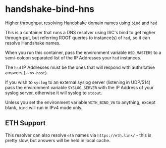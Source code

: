 # handshake-bind-hns
Higher throughput resolving Handshake domain names using `bind` and `hsd`

This is a container that runs a DNS resolver using ISC's bind to get higher through-put,
but referring ROOT queries to instance(s) of `hsd`, so it can resolve Handshake names.

When you run this container, pass the environment variable `HSD_MASTERS` to a semi-coloon separated list of the IP Addresses your `hsd` instances.

The `hsd` IP Addresses must be the ones that will respond with authritative answers (`--ns-host`).

If you wish to `syslog` to an external syslog server (listening in UDP/514) pass the environment variable `SYSLOG_SERVER` 
with the IP Address of your syslog server, otherwise it will syslog to `stdout`.

Unless you set the environment variable `WITH_BIND_V6` to anything, except blank, `bind` will run in IPv4 mode only.

## ETH Support

This resolver can also resolve `eth` names via `https://eth.link/` - this is pretty slow, but answers will be held in local cache.
